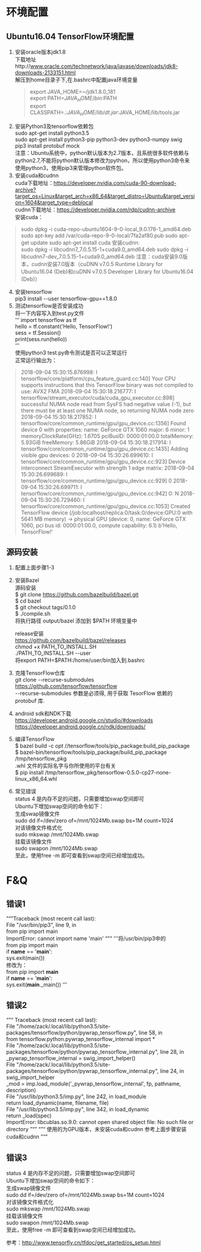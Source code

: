 # 环境配置
## Ubuntu16.04 TensorFlow环境配置
1. 安装oracle版本jdk1.8  
	下载地址http://www.oracle.com/technetwork/java/javase/downloads/jdk8-downloads-2133151.html	  
   解压到home目录子下,在.bashrc中配置java环境变量
   > export JAVA_HOME=~/jdk1.8.0_181  
   > export PATH=$JAVA_HOME/bin:$PATH  
   > export CLASSPATH=.:$JAVA_HOME/lib/dt.jar:$JAVA_HOME/lib/tools.jar  
2. 安装Python3及tensorflow依赖包  
        sudo apt-get install python3.5  
	sudo apt-get install python3-pip python3-dev python3-numpy swig  
	pip3 install protobuf mock  
    注意：Ubuntu系统中，python默认版本为2.7版本，且系统很多软件依赖与python2.7,不能将python默认版本修改为python，所以使用python3命令来使用python3，使用pip3来管理python软件包。  
3. 安装cuda和cudnn  
cuda下载地址：https://developer.nvidia.com/cuda-90-download-archive?target_os=Linux&target_arch=x86_64&target_distro=Ubuntu&target_version=1604&target_type=deblocal  
cudnn下载地址：https://developer.nvidia.com/rdp/cudnn-archive  
安装cuda：  
> sudo dpkg -i cuda-repo-ubuntu1604-9-0-local_9.0.176-1_amd64.deb
> sudo apt-key add /var/cuda-repo-9-0-local/7fa2af80.pub
> sudo apt-get update
> sudo apt-get install cuda
安装cudnn:  
> sudo dpkg -i libcudnn7_7.0.5.15-1+cuda9.0_amd64.deb
> sudo dpkg -i libcudnn7-dev_7.0.5.15-1+cuda9.0_amd64.deb
注意：cuda安装9.0版本，cudnn安装7.0版本（cuDNN v7.0.5 Runtime Library for Ubuntu16.04 (Deb)和cuDNN v7.0.5 Developer Library for Ubuntu16.04 (Deb)）  
4. 安装tensorflow  
pip3 install --user tensorflow-gpu==1.8.0   
5. 测试tensorflow是否安装成功  
将一下内容写入到test.py文件  
’‘’
import tensorflow as tf  
hello = tf.constant('Hello, TensorFlow!')  
sess = tf.Session()  
print(sess.run(hello))  
‘’‘  
使用python3 test.py命令测试是否可以正常运行  
正常运行输出为：  
> 2018-09-04 15:30:15.876998: I tensorflow/core/platform/cpu_feature_guard.cc:140] Your CPU supports instructions that this TensorFlow binary was not compiled to use: AVX2 FMA
2018-09-04 15:30:18.216777: I tensorflow/stream_executor/cuda/cuda_gpu_executor.cc:898] successful NUMA node read from SysFS had negative value (-1), but there must be at least one NUMA node, so returning NUMA node zero
2018-09-04 15:30:18.217852: I tensorflow/core/common_runtime/gpu/gpu_device.cc:1356] Found device 0 with properties: 
name: GeForce GTX 1060 major: 6 minor: 1 memoryClockRate(GHz): 1.6705
pciBusID: 0000:01:00.0
totalMemory: 5.93GiB freeMemory: 5.86GiB
2018-09-04 15:30:18.217914: I tensorflow/core/common_runtime/gpu/gpu_device.cc:1435] Adding visible gpu devices: 0
2018-09-04 15:30:26.699610: I tensorflow/core/common_runtime/gpu/gpu_device.cc:923] Device interconnect StreamExecutor with strength 1 edge matrix:
2018-09-04 15:30:26.699689: I tensorflow/core/common_runtime/gpu/gpu_device.cc:929]      0 
2018-09-04 15:30:26.699711: I tensorflow/core/common_runtime/gpu/gpu_device.cc:942] 0:   N 
2018-09-04 15:30:26.729460: I tensorflow/core/common_runtime/gpu/gpu_device.cc:1053] Created TensorFlow device (/job:localhost/replica:0/task:0/device:GPU:0 with 5641 MB memory) -> physical GPU (device: 0, name: GeForce GTX 1060, pci bus id: 0000:01:00.0, compute capability: 6.1)
b'Hello, TensorFlow!'  

## 源码安装
1. 配置上面步骤1-3
2. 安装Bazel	
	源码安装  
	$ git clone https://github.com/bazelbuild/bazel.git  
	$ cd bazel  
	$ git checkout tags/0.1.0  
	$ ./compile.sh  
	将执行路径 output/bazel 添加到 $PATH 环境变量中  

	release安装  
	https://github.com/bazelbuild/bazel/releases  
	chmod +x PATH_TO_INSTALL.SH  
	./PATH_TO_INSTALL.SH --user  
	将export PATH=$PATH:/home/user/bin加入到.bashrc  
3. 克隆TensorFlow仓库  
	git clone --recurse-submodules https://github.com/tensorflow/tensorflow    
	--recurse-submodules 参数是必须得, 用于获取 TesorFlow 依赖的 protobuf 库.   
4. android sdk和NDK下载  
	https://developer.android.google.cn/studio/#downloads  
	https://developer.android.google.cn/ndk/downloads/  
5. 编译TensorFlow  
	$ bazel build -c opt //tensorflow/tools/pip_package:build_pip_package  
	$ bazel-bin/tensorflow/tools/pip_package/build_pip_package /tmp/tensorflow_pkg  
	.whl 文件的实际名字与你所使用的平台有关	  
	$ pip install /tmp/tensorflow_pkg/tensorflow-0.5.0-cp27-none-linux_x86_64.whl  
6. 常见错误  
	status 4 是内存不足的问题，只需要增加swap空间即可  
	Ubuntu下增加swap空间的命令如下：  
	生成swap镜像文件  
	sudo dd if=/dev/zero of=/mnt/1024Mb.swap bs=1M count=1024  
	对该镜像文件格式化  
	sudo mkswap /mnt/1024Mb.swap  
	挂载该镜像文件  
	sudo swapon /mnt/1024Mb.swap  
	至此，使用free -m 即可查看到swap空间已经增加成功。  


# F&Q
## 错误1
”“”Traceback (most recent call last):  
  File "/usr/bin/pip3", line 9, in <module>  
    from pip import main  
ImportError: cannot import name 'main'   “”“
'''将/usr/bin/pip3中的  
from pip import main  
if __name__ == '__main__':  
    sys.exit(main())  
修改为：  
from pip import __main__  
if __name__ == '__main__':  
    sys.exit(__main__._main())  ‘’‘

## 错误2
“”“
Traceback (most recent call last):   
  File "/home/zack/.local/lib/python3.5/site-packages/tensorflow/python/pywrap_tensorflow.py", line 58, in <module>  
    from tensorflow.python.pywrap_tensorflow_internal import *  
  File "/home/zack/.local/lib/python3.5/site-packages/tensorflow/python/pywrap_tensorflow_internal.py", line 28, in <module> 
    _pywrap_tensorflow_internal = swig_import_helper()  
  File "/home/zack/.local/lib/python3.5/site-packages/tensorflow/python/pywrap_tensorflow_internal.py", line 24, in swig_import_helper  
    _mod = imp.load_module('_pywrap_tensorflow_internal', fp, pathname, description)  
  File "/usr/lib/python3.5/imp.py", line 242, in load_module  
    return load_dynamic(name, filename, file)  
  File "/usr/lib/python3.5/imp.py", line 342, in load_dynamic  
    return _load(spec)  
ImportError: libcublas.so.9.0: cannot open shared object file: No such file or directory
”“”
“”“
使用的为GPU版本，未安装cuda和cudnn
参考上面步骤安装cuda和cudnn
”“”

## 错误3
status 4 是内存不足的问题，只需要增加swap空间即可  
Ubuntu下增加swap空间的命令如下：  
生成swap镜像文件  
sudo dd if=/dev/zero of=/mnt/1024Mb.swap bs=1M count=1024  
对该镜像文件格式化  
sudo mkswap /mnt/1024Mb.swap  
挂载该镜像文件  
sudo swapon /mnt/1024Mb.swap  
至此，使用free -m 即可查看到swap空间已经增加成功。


参考：http://www.tensorfly.cn/tfdoc/get_started/os_setup.html

